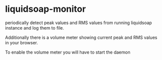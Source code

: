 # liquidsoap-monitor

periodically detect peak values and RMS values from running liquidsoap instance and log them to file.

Additionally there is a volume meter showing current peak and RMS values in your browser.

To enable the volume meter you will have to start the daemon
